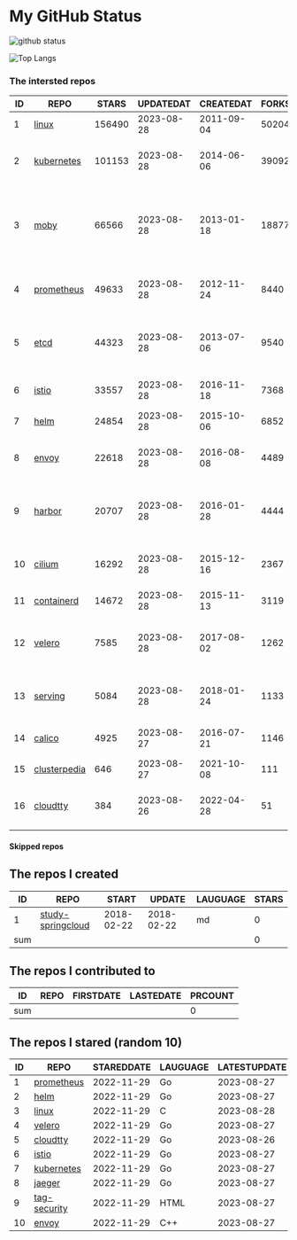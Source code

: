 # My GitHub Status

<img src="https://github-readme-stats-1.yihong0618.vercel.app/api?username=daoqingniu&show_icons=true&&&hide_title=true&count_private=true" alt="github status" />

![Top Langs](https://github-readme-stats-1.yihong0618.vercel.app/api/top-langs/?username=daoqingniu&layout=compact)

<!--START_SECTION:github_repos-->
### The intersted repos
| ID |                              REPO                               | STARS  | UPDATEDAT  | CREATEDAT  | FORKSCOUNT |                                              DESCRIPTIONS                                              |
|----|-----------------------------------------------------------------|--------|------------|------------|------------|--------------------------------------------------------------------------------------------------------|
|  1 | [linux](https://github.com/torvalds/linux)                      | 156490 | 2023-08-28 | 2011-09-04 |      50204 | Linux kernel source tree                                                                               |
|  2 | [kubernetes](https://github.com/kubernetes/kubernetes)          | 101153 | 2023-08-28 | 2014-06-06 |      39092 | Production-Grade Container Scheduling and Management                                                   |
|  3 | [moby](https://github.com/moby/moby)                            |  66566 | 2023-08-28 | 2013-01-18 |      18877 | Moby Project - a collaborative project for the container ecosystem to assemble container-based systems |
|  4 | [prometheus](https://github.com/prometheus/prometheus)          |  49633 | 2023-08-28 | 2012-11-24 |       8440 | The Prometheus monitoring system and time series database.                                             |
|  5 | [etcd](https://github.com/etcd-io/etcd)                         |  44323 | 2023-08-28 | 2013-07-06 |       9540 | Distributed reliable key-value store for the most critical data of a distributed system                |
|  6 | [istio](https://github.com/istio/istio)                         |  33557 | 2023-08-28 | 2016-11-18 |       7368 | Connect, secure, control, and observe services.                                                        |
|  7 | [helm](https://github.com/helm/helm)                            |  24854 | 2023-08-28 | 2015-10-06 |       6852 | The Kubernetes Package Manager                                                                         |
|  8 | [envoy](https://github.com/envoyproxy/envoy)                    |  22618 | 2023-08-28 | 2016-08-08 |       4489 | Cloud-native high-performance edge/middle/service proxy                                                |
|  9 | [harbor](https://github.com/goharbor/harbor)                    |  20707 | 2023-08-28 | 2016-01-28 |       4444 | An open source trusted cloud native registry project that stores, signs, and scans content.            |
| 10 | [cilium](https://github.com/cilium/cilium)                      |  16292 | 2023-08-28 | 2015-12-16 |       2367 | eBPF-based Networking, Security, and Observability                                                     |
| 11 | [containerd](https://github.com/containerd/containerd)          |  14672 | 2023-08-28 | 2015-11-13 |       3119 | An open and reliable container runtime                                                                 |
| 12 | [velero](https://github.com/vmware-tanzu/velero)                |   7585 | 2023-08-28 | 2017-08-02 |       1262 | Backup and migrate Kubernetes applications and their persistent volumes                                |
| 13 | [serving](https://github.com/knative/serving)                   |   5084 | 2023-08-28 | 2018-01-24 |       1133 | Kubernetes-based, scale-to-zero, request-driven compute                                                |
| 14 | [calico](https://github.com/projectcalico/calico)               |   4925 | 2023-08-27 | 2016-07-21 |       1146 | Cloud native networking and network security                                                           |
| 15 | [clusterpedia](https://github.com/clusterpedia-io/clusterpedia) |    646 | 2023-08-27 | 2021-10-08 |        111 | The Encyclopedia of Kubernetes clusters                                                                |
| 16 | [cloudtty](https://github.com/cloudtty/cloudtty)                |    384 | 2023-08-26 | 2022-04-28 |         51 | A Friendly Kubernetes CloudShell (Web Terminal) !                                                      |



#### Skipped repos
<!--END_SECTION:github_repos-->

<!--START_SECTION:my_github-->
## The repos I created
| ID  |                                 REPO                                 |   START    |   UPDATE   | LAUGUAGE | STARS |
|-----|----------------------------------------------------------------------|------------|------------|----------|-------|
|   1 | [study-springcloud](https://github.com/daoqingniu/study-springcloud) | 2018-02-22 | 2018-02-22 | md       |     0 |
| sum |                                                                      |            |            |          |     0 |

## The repos I contributed to
| ID  | REPO | FIRSTDATE | LASTEDATE | PRCOUNT |
|-----|------|-----------|-----------|---------|
| sum |      |           |           |       0 |

## The repos I stared (random 10)
| ID |                          REPO                          | STAREDDATE | LAUGUAGE | LATESTUPDATE |
|----|--------------------------------------------------------|------------|----------|--------------|
|  1 | [prometheus](https://github.com/prometheus/prometheus) | 2022-11-29 | Go       | 2023-08-27   |
|  2 | [helm](https://github.com/helm/helm)                   | 2022-11-29 | Go       | 2023-08-27   |
|  3 | [linux](https://github.com/torvalds/linux)             | 2022-11-29 | C        | 2023-08-28   |
|  4 | [velero](https://github.com/vmware-tanzu/velero)       | 2022-11-29 | Go       | 2023-08-27   |
|  5 | [cloudtty](https://github.com/cloudtty/cloudtty)       | 2022-11-29 | Go       | 2023-08-26   |
|  6 | [istio](https://github.com/istio/istio)                | 2022-11-29 | Go       | 2023-08-27   |
|  7 | [kubernetes](https://github.com/kubernetes/kubernetes) | 2022-11-29 | Go       | 2023-08-27   |
|  8 | [jaeger](https://github.com/jaegertracing/jaeger)      | 2022-11-29 | Go       | 2023-08-27   |
|  9 | [tag-security](https://github.com/cncf/tag-security)   | 2022-11-29 | HTML     | 2023-08-27   |
| 10 | [envoy](https://github.com/envoyproxy/envoy)           | 2022-11-29 | C++      | 2023-08-27   |

<!--END_SECTION:my_github-->
